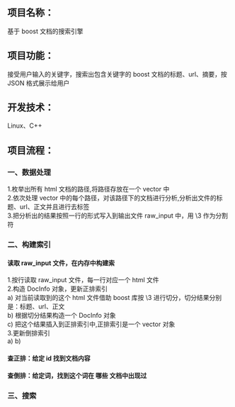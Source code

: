 ## 项目名称：
基于 boost 文档的搜索引擎
## 项目功能：
接受用户输入的关键字，搜索出包含关键字的 boost 文档的标题、url、摘要，按 JSON 格式展示给用户
## 开发技术：

Linux、C++
## 项目流程：
### 一、数据处理
1.枚举出所有 html 文档的路径,将路径存放在一个 vector 中<br>
2.依次处理 vector 中的每个路径，对该路径下的文档进行分析,分析出文件的标题、url、正文并且进行去标签<br>
3.把分析出的结果按照一行的形式写入到输出文件 raw_input 中，用 \3 作为分割符<br>
### 二、构建索引
#### 读取 raw_input 文件，在内存中构建索
1.按行读取 raw_input 文件，每一行对应一个 html 文件<br>
2.构造 DocInfo 对象，更新正排索引<br>
a) 对当前读取到的这个 html 文件借助 boost 库按 \3 进行切分，切分结果分别是：标题、url、正文<br>
b) 根据切分结果构造一个 DocInfo 对象<br>
c) 把这个结果插入到正排索引中,正排索引是一个 vector<DocInfo> 对象<br>
3.更新倒排索引<br>
a)
b)


















#### 查正排：给定 id 找到文档内容


#### 查倒排：给定词，找到这个词在 哪些 文档中出现过


















### 三、搜索
